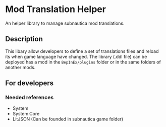 ﻿# Mod Translation Helper

An helper library to manage subnautica mod translations.

## Description

This libary allow developers to define a set of translations files and reload its when game language have changed.
The library (.ddl file) can be deployed has a mod in the `BepInEx/plugins` folder or in the same folders of another
mods.

## For developers

### Needed references

- System
- System.Core
- LitJSON (Can be founded in subnautica game folder)